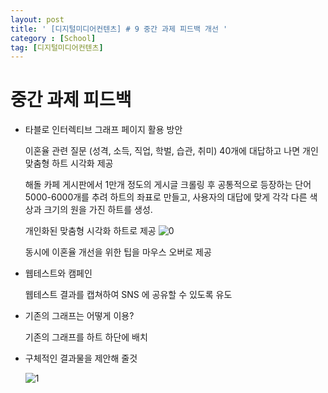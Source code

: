 ```yaml
---
layout: post
title: ' [디지털미디어컨텐츠] # 9 중간 과제 피드백 개선 '
category : [School]
tag: [디지털미디어컨텐츠]
---
```


# 중간 과제 피드백



* 타블로 인터렉티브 그래프 페이지 활용 방안 

  이혼율 관련 질문 (성격, 소득, 직업, 학벌, 습관, 취미) 40개에 대답하고 나면 
  개인 맞춤형 하트 시각화 제공
  
  해돌 카페 게시판에서 1만개 정도의 게시글 크롤링 후 공통적으로 등장하는 단어 5000-6000개를 추려 하트의 좌표로 만들고,
  사용자의 대답에 맞게 각각 다른 색상과 크기의 원을 가진 하트를 생성. 
  
  개인화된 맞춤형 시각화 하트로 제공 
  ![0](https://drive.google.com/uc?id=11w-CysCTIsXuJaQOi6bzCFvP9zKPZzFy)
  
  동시에 이혼율 개선을 위한 팁을 마우스 오버로 제공
 


* 웹테스트와 캠페인  

  웹테스트 결과를 캡쳐하여 SNS 에 공유할 수 있도록 유도 

* 기존의 그래프는 어떻게 이용?

  기존의 그래프를 하트 하단에 배치


* 구체적인 결과물을 제안해 줄것

  ![1](https://drive.google.com/uc?id=1dnjb9eItr8wIOASarZLXUmD2kcL4e3oJ)

